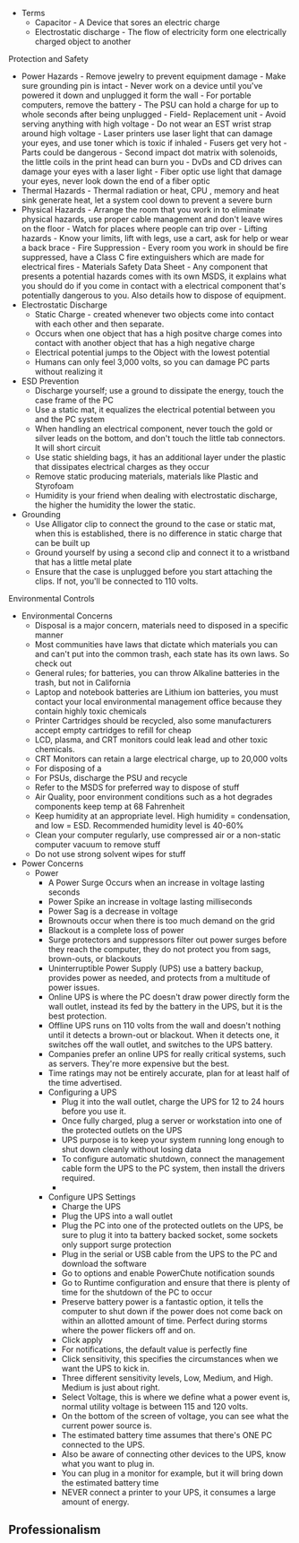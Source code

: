 
- Terms 
	- Capacitor - A Device that sores an electric charge
	- Electrostatic discharge - The flow of electricity form one electrically charged object to another

Protection and Safety 
- Power Hazards 
		- Remove jewelry to prevent equipment damage
		- Make sure grounding pin is intact
		- Never work on a device until you've powered it down and unplugged it form the wall
		- For portable computers, remove the battery
		- The PSU can hold a charge for up to whole seconds after being unplugged
		- Field- Replacement unit
		- Avoid serving anything with high voltage
		- Do not wear an EST wrist strap around high voltage
		- Laser printers use laser light that can damage your eyes, and use toner which is toxic if inhaled
		- Fusers get very hot 
		- Parts could be dangerous
		- Second impact dot matrix with solenoids, the little coils in the print head can burn you
		- DvDs and CD drives can damage your eyes with a laser light 
		- Fiber optic use light that damage your eyes, never look down the end of a fiber optic 
- Thermal Hazards
		- Thermal radiation or heat, CPU , memory and heat sink generate heat, let a system cool down to prevent a severe burn 
- Physical Hazards 
		- Arrange the room that you work in to eliminate physical hazards, use proper cable management and don't leave wires on the floor 
		- Watch for places where people can trip over 
		- Lifting hazards 
			- Know your limits, lift with legs, use a cart, ask for help or wear a back brace
		- Fire Suppression
			- Every room you work in should be fire suppressed, have a Class C fire extinguishers which are made for electrical fires
		- Materials Safety Data Sheet
			- Any component that presents a potential hazards comes with its own MSDS, it explains what you should do if you come in contact with a electrical component that's potentially dangerous to you. Also details how to dispose of equipment. 
- Electrostatic Discharge
	- Static Charge - created whenever two objects come into contact with each other and then separate. 
	- Occurs when one object that has a high positve charge comes into contact with another object that has a high negative charge
	- Electrical potential jumps to the Object with the lowest potential 
	- Humans can only feel 3,000 volts, so you can damage PC parts without realizing it 
- ESD Prevention
	- Discharge yourself; use a ground to dissipate the energy, touch the case frame of the PC 
	- Use a static mat, it equalizes the electrical potential between you and the PC system
	- When handling an electrical component, never touch the gold or silver leads on the bottom, and don't touch the little tab connectors. It will short circuit 
	- Use static shielding bags, it has an additional layer under the plastic that dissipates electrical charges as they occur 
	- Remove static producing materials, materials like Plastic and Styrofoam 
	- Humidity is your friend when dealing with electrostatic discharge, the higher the humidity the lower the static. 
- Grounding 
	- Use Alligator clip to connect the ground to the case or static mat, when this is established, there is no difference in static charge that can be built up
	- Ground yourself by using a second clip and connect it to a wristband that has a little metal plate
	- Ensure that the case is unplugged before you start attaching the clips. If not, you'll be connected to 110 volts. 

Environmental Controls
- Environmental Concerns 
	- Disposal is a major concern, materials need to disposed in a specific manner
	- Most communities have laws that dictate which materials you can and can't put into the common trash, each state has its own laws. So check out
	- General rules; for batteries, you can throw Alkaline batteries in the trash, but not in California
	- Laptop and notebook batteries are Lithium ion batteries, you must contact your local environmental management office because they contain highly toxic chemicals 
	- Printer Cartridges should be recycled, also some manufacturers accept empty cartridges to refill for cheap
	- LCD, plasma, and CRT monitors could leak lead and other toxic chemicals.
	- CRT Monitors can retain a large electrical charge, up to 20,000 volts
	- For disposing of a 
	- For PSUs, discharge the PSU and recycle
	- Refer to the MSDS for preferred way to dispose of stuff 
	- Air Quality, poor environment conditions such as a hot degrades components keep temp at 68 Fahrenheit 
	- Keep humidity at an appropriate level. High humidity = condensation, and low = ESD. Recommended humidity level is 40-60% 
	- Clean your computer regularly, use compressed air or a non-static computer vacuum to remove stuff
	- Do not use strong solvent wipes for stuff
- Power Concerns 
	- Power 
		- A Power Surge Occurs when an increase in voltage lasting seconds
		- Power Spike an increase in voltage lasting milliseconds 
		- Power Sag is a decrease in voltage
		- Brownouts occur when there is too much demand on the grid
		- Blackout is a complete loss of power 
		- Surge protectors and suppressors filter out power surges before they reach the computer, they do not protect you from sags, brown-outs, or blackouts
		- Uninterruptible Power Supply (UPS) use a battery backup, provides power as needed, and protects from a multitude of power issues. 
		- Online UPS is where the PC doesn't draw power directly form the wall outlet, instead its fed by the battery in the UPS, but it is the best protection.
		- Offline UPS runs on 110 volts from the wall and doesn't nothing until it detects a brown-out or blackout. When it detects one, it switches off the wall outlet, and switches to the UPS battery.
		- Companies prefer an online UPS for really critical systems, such as servers. They're more expensive but the best. 
		- Time ratings may not be entirely accurate, plan for at least half of the time advertised. 
		- Configuring a UPS 
			- Plug it into the wall outlet, charge the UPS for 12 to 24 hours before you use it.
			- Once fully charged, plug a server or workstation into one of the protected outlets on the UPS
			- UPS purpose is to keep your system running long enough to shut down cleanly without losing data
			- To configure automatic shutdown, connect the management cable form the UPS to the PC system, then install the drivers required. 
			- 
		- Configure UPS Settings 
			- Charge the UPS 
			- Plug the UPS into a wall outlet
			- Plug the PC into one of the protected outlets on the UPS, be sure to plug it into ta battery backed socket, some sockets only support surge protection
			- Plug in the serial or USB cable from the UPS to the PC and download the software
			- Go to options and enable PowerChute notification sounds 
			- Go to Runtime configuration and ensure that there is plenty of time for the shutdown of the PC to occur
			- Preserve battery power is a fantastic option, it tells the computer to shut down if the power does not come back on within an allotted amount of time. Perfect during storms where the power flickers off and on.
			- Click apply
			- For notifications, the default value is perfectly fine
			- Click sensitivity, this specifies the circumstances when we want the UPS to kick in.
			- Three different sensitivity levels, Low, Medium, and High. Medium is just about right.
			- Select Voltage, this is where we define what a power event is, normal utility voltage is between 115 and 120 volts. 
			- On the bottom of the screen of voltage, you can see what the current power source is.
			- The estimated battery time assumes that there's ONE PC connected to the UPS. 
			- Also be aware of connecting other devices to the UPS, know what you want to plug in.
			- You can plug in a monitor for example, but it will bring down the estimated battery time 
			- NEVER connect a printer to your UPS, it consumes a large amount of energy. 


Professionalism 
- 